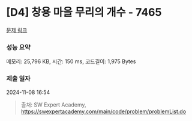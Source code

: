 # [D4] 창용 마을 무리의 개수 - 7465 

[문제 링크](https://swexpertacademy.com/main/code/problem/problemDetail.do?contestProbId=AWngfZVa9XwDFAQU) 

### 성능 요약

메모리: 25,796 KB, 시간: 150 ms, 코드길이: 1,975 Bytes

### 제출 일자

2024-11-08 16:54



> 출처: SW Expert Academy, https://swexpertacademy.com/main/code/problem/problemList.do